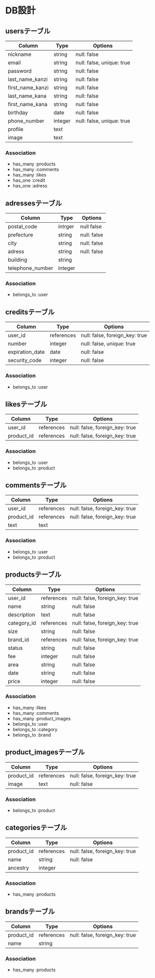 # DB設計


## usersテーブル
|Column|Type|Options|
|------|----|-------|
|nickname|string|null: false|
|email|string|null: false, unique: true|
|password|string|null: false|
|last_name_kanzi|string|null: false|
|first_name_kanzi|string|null: false|
|last_name_kana|string|null: false|
|first_name_kana|string|null: false|
|birthday|date|null: false|
|phone_number|integer|null: false, unique: true|
|profile|text|
|image|text|

### Association
- has_many :products
- has_many :comments
- has_many :likes
- has_one :credit
- has_one :adress


## adressesテーブル
|Column|Type|Options|
|------|----|-------|
|postal_code|intrger|null false|
|prefecture|string|null: false|
|city|string|null: false|
|adress|string|null: false|
|building|string|
|telephone_number|integer|

### Association
- belongs_to :user


## creditsテーブル
|Column|Type|Options|
|------|----|-------|
|user_id|references|null: false, foreign_key: true|
|number|integer|null: false, unique: true|
|expiration_date|date|null: false|
|security_code|integer|null: false|

### Association
- belongs_to :user


## likesテーブル
|Column|Type|Options|
|------|----|-------|
|user_id|references|null: false, foreign_key: true|
|product_id|references|null: false, foreign_key: true|

### Association
- belongs_to :user
- belongs_to :product


## commentsテーブル
|Column|Type|Options|
|------|----|-------|
|user_id|references|null: false, foreign_key: true|
|product_id|references|null: false, foreign_key: true|
|text|text

### Association
- belongs_to :user
- belongs_to :product


## productsテーブル
|Column|Type|Options|
|------|----|-------|
|user_id|references|null: false, foreign_key: true|
|name|string|null: false|
|description|text|null: false|
|category_id|references|null: false, foreign_key: true|
|size|string|null: false|
|brand_id|references|null: false, foreign_key: true|
|status|string|null: false|
|fee|integer|null: false|
|area|string|null: false|
|date|string|null: false|
|price|integer|null: false|

### Association
- has_many :likes
- has_many :comments
- has_many :product_images
- belongs_to :user
- belongs_to :category
- belongs_to :brand


## product_imagesテーブル
|Column|Type|Options|
|------|----|-------|
|product_id|references|null: false, foreign_key: true|
|image|text|null: false|

### Association
- belongs_to :product


## categoriesテーブル
|Column|Type|Options|
|------|----|-------|
|product_id|references|null: false, foreign_key: true|
|name|string|null: false|
|ancestry|integer|

### Association
- has_many :products


## brandsテーブル
|Column|Type|Options|
|------|----|-------|
|product_id|references|null: false, foreign_key: true|
|name|string|

### Association
- has_many :products
